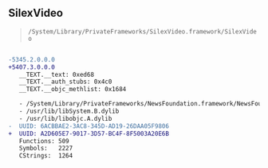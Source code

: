 ## SilexVideo

> `/System/Library/PrivateFrameworks/SilexVideo.framework/SilexVideo`

```diff

-5345.2.0.0.0
+5407.3.0.0.0
   __TEXT.__text: 0xed68
   __TEXT.__auth_stubs: 0x4c0
   __TEXT.__objc_methlist: 0x1684

   - /System/Library/PrivateFrameworks/NewsFoundation.framework/NewsFoundation
   - /usr/lib/libSystem.B.dylib
   - /usr/lib/libobjc.A.dylib
-  UUID: 6ACBBAE2-3AC8-345D-AD19-26DAA05F9806
+  UUID: A2D605E7-9017-3D57-BC4F-8F5003A20E6B
   Functions: 509
   Symbols:   2227
   CStrings:  1264

```
